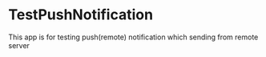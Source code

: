 # TestPushNotification
This app is for testing push(remote) notification which sending from remote server

